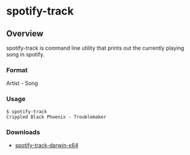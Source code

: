 spotify-track
============


## Overview
spotify-track is command line utility that prints out the currently playing song in spotify.

### Format
Artist - Song

### Usage
    $ spotify-track
    Crippled Black Phoenix - Troublemaker

### Downloads
- [spotify-track-darwin-x64](https://drive.google.com/uc?id=0B3X9GlR6EmbncjZHWXhWMTB2MHM)
